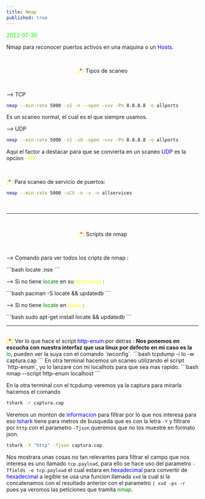 ```yaml
---
title: Nmap
published: true
---
```


<font color="lime">2022-07-30</font>

Nmap para reconocer puertos activos en una maquina o un <font color="blue">Hosts.</font>

<br>
<p><center><font color="yellow">[<font color="red">*</font>]</font> Tipos de scaneo</center></p>
<br>

--> TCP
```bash
nmap --min-rate 5000 -sS -n --open -vvv -Pn 8.8.8.8 -o allports
```
<p>Es un scaneo normal, el cual es el que siempre usamos.</p>

--> UDP
```bash
nmap --min-rate 5000 -sS -sU -open -vvv -Pn 8.8.8.8 -o allports
```
<p>Aqui el factor a destacar para que se convierta en un scaneo <font color="blue"> UDP</font> es la opcion <font color="yellow">-sU.</font></p>

<br>
<p><font color="yellow">[<font color="red">*</font>]</font> Para scaneo de servicio de puertos:</p>

```bash
nmap --min-rate 5000 -sCV -n -v -o allservices
```
<br>

----

<br>
<p><center><font color="yellow">[<font color="red">*</font>]</font> Scripts de nmap</center></p>
<br>
<p> --> Comando para ver todos los cripts de nmap : </p>
```bash
locate .nse 
```
<p>--> Si no tiene <font color="green">locate</font> en su <font color="yellow">Arch-linux </font>: </p>
```bash
pacman -S locate && updatedb
```
<p>--> Si no tiene <font color="green">locate </font>en <font color="yellow">Linux </font>:</p>
```bash
sudo apt-get install locate && updatedb
```
<br>

-----


<br>
<b><font color="yellow">[<font color="red">*</font>]</font></b> Ver lo que hace el script <font color="blue">http-enum</font> por detras :
<b> Nos ponemos en escucha con nuestra interfaz que usa linux por defecto en mi caso es la</b> <font color="green">lo</font>, pueden ver la suya con el comando
`iwconfig`.
```bash
tcpdump -i lo -w captura.cap
```
En otra terminal hacemos un scaneo utilizando el script `http-enum`, yo lo lanzare con mi localhots para que sea mas rapido.
```bash
nmap --script http-enum localhost
```

En la otra terminal con el tcpdump veremos ya la captura para mirarla hacemos el comando
```bash
tshark -r captura.cap
```
Veremos un monton de <font color="blue"> informacion</font> para filtrar por lo que nos interesa para eso <font color="blue">tshark</font>
tiene para metros de busqueda que es con la letra `-Y` y filtrare por `http` con el parametro `-Tjson` queremos que no los muestre
en formato json.

```bash
tshark -Y "http" -Tjson captura.cap
```

Nos mostrara unas cosas no tan relevantes para filtrar el campo que nos interesa es uno llamado `tcp.payload`, para ello se
hace uso del parametro `-Tfields -e tcp.payload` el cual estara en <font color="blue">hexadecimal</font> para convertir de <font color="blue">hexadecimal</font> a legible se usa
una funcion llamada `xxd` la cual si la concatenamos con el resultado anterior con el parametro `| xxd -ps -r` pues ya veromos
las peticiones que tramita <font color="green">nmap</font>.


